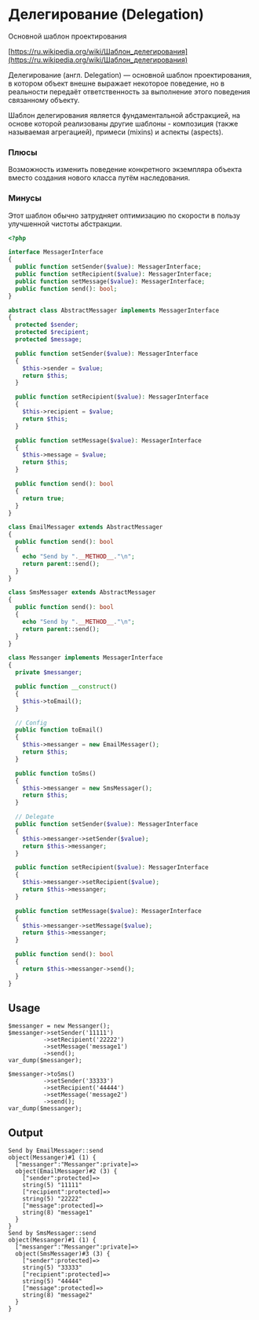 # Делегирование (Delegation)

Основной шаблон проектирования

[https://ru.wikipedia.org/wiki/Шаблон_делегирования](https://ru.wikipedia.org/wiki/Шаблон_делегирования)

Делегирование (англ. Delegation) — основной шаблон проектирования,
в котором объект внешне выражает некоторое поведение,
но в реальности передаёт ответственность
за выполнение этого поведения связанному объекту.

Шаблон делегирования является фундаментальной абстракцией,
на основе которой реализованы другие шаблоны -
композиция (также называемая агрегацией),
примеси (mixins) и аспекты (aspects).

### Плюсы
Возможность изменить поведение конкретного экземпляра объекта
вместо создания нового класса путём наследования.

### Минусы
Этот шаблон обычно затрудняет оптимизацию по скорости
в пользу улучшенной чистоты абстракции.

```php
<?php

interface MessagerInterface
{
  public function setSender($value): MessagerInterface;
  public function setRecipient($value): MessagerInterface;
  public function setMessage($value): MessagerInterface;
  public function send(): bool;
}
```

```php
abstract class AbstractMessager implements MessagerInterface
{
  protected $sender;
  protected $recipient;
  protected $message;

  public function setSender($value): MessagerInterface
  {
    $this->sender = $value;
    return $this;
  }

  public function setRecipient($value): MessagerInterface
  {
    $this->recipient = $value;
    return $this;
  }

  public function setMessage($value): MessagerInterface
  {
    $this->message = $value;
    return $this;
  }

  public function send(): bool
  {
    return true;
  }
}
```

```php
class EmailMessager extends AbstractMessager
{
  public function send(): bool
  {
    echo "Send by ".__METHOD__."\n";
    return parent::send();
  }
}

class SmsMessager extends AbstractMessager
{
  public function send(): bool
  {
    echo "Send by ".__METHOD__."\n";
    return parent::send();
  }
}
```

```php
class Messanger implements MessagerInterface
{
  private $messanger;

  public function __construct()
  {
    $this->toEmail();
  }

  // Config
  public function toEmail()
  {
    $this->messanger = new EmailMessager();
    return $this;
  }

  public function toSms()
  {
    $this->messanger = new SmsMessager();
    return $this;
  }

  // Delegate
  public function setSender($value): MessagerInterface
  {
    $this->messanger->setSender($value);
    return $this->messanger;
  }

  public function setRecipient($value): MessagerInterface
  {
    $this->messanger->setRecipient($value);
    return $this->messanger;
  }

  public function setMessage($value): MessagerInterface
  {
    $this->messanger->setMessage($value);
    return $this->messanger;
  }

  public function send(): bool
  {
    return $this->messanger->send();
  }
}
```

## Usage

```
$messanger = new Messanger();
$messanger->setSender('11111')
          ->setRecipient('22222')
          ->setMessage('message1')
          ->send();
var_dump($messanger);

$messanger->toSms()
          ->setSender('33333')
          ->setRecipient('44444')
          ->setMessage('message2')
          ->send();
var_dump($messanger);
```

## Output

```
Send by EmailMessager::send
object(Messanger)#1 (1) {
  ["messanger":"Messanger":private]=>
  object(EmailMessager)#2 (3) {
    ["sender":protected]=>
    string(5) "11111"
    ["recipient":protected]=>
    string(5) "22222"
    ["message":protected]=>
    string(8) "message1"
  }
}
Send by SmsMessager::send
object(Messanger)#1 (1) {
  ["messanger":"Messanger":private]=>
  object(SmsMessager)#3 (3) {
    ["sender":protected]=>
    string(5) "33333"
    ["recipient":protected]=>
    string(5) "44444"
    ["message":protected]=>
    string(8) "message2"
  }
}
```

